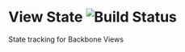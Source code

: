 View State ![Build Status](https://travis-ci.org/kevinmarx/viewstate.png?branch=master)
==========

State tracking for Backbone Views
